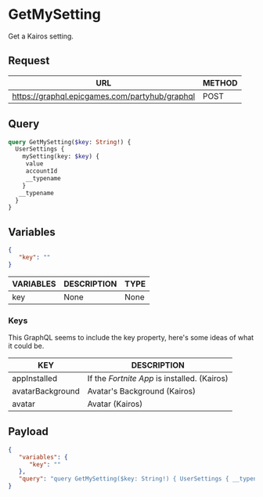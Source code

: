 # GetMySetting

Get a Kairos setting.

## Request
| URL | METHOD |
| - | - |
| https://graphql.epicgames.com/partyhub/graphql | POST |

## Query
```graphql
query GetMySetting($key: String!) {
  UserSettings {
    mySetting(key: $key) {
     value
     accountId
     __typename
    }
   __typename
  }
}
```

## Variables
```json
{
   "key": ""
}
```
| VARIABLES | DESCRIPTION | TYPE |
| - | - | - |
| key | None | None |

### Keys
This GraphQL seems to include the key property, here's some ideas of what it could be.

| KEY | DESCRIPTION |
| - | - |
| appInstalled | If the *Fortnite App* is installed. (Kairos) |
| avatarBackground | Avatar's Background (Kairos) |
| avatar | Avatar (Kairos) |

## Payload
```json
{
   "variables": {
      "key": ""
   },
   "query": "query GetMySetting($key: String!) { UserSettings { __typename mySetting(key: $key) { __typename accountId value } } }"
}
```
